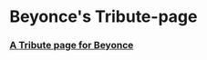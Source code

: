 # Beyonce's Tribute-page

###  [A Tribute page for Beyonce](https://lanrewaju94.github.io/Tribute-page---freeCodeCamp/)

